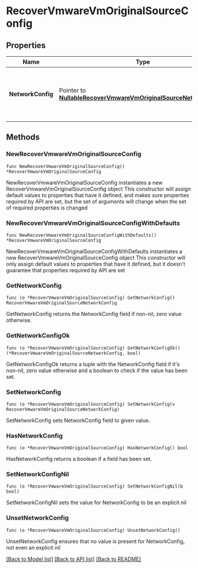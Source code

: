 # RecoverVmwareVmOriginalSourceConfig

## Properties

Name | Type | Description | Notes
------------ | ------------- | ------------- | -------------
**NetworkConfig** | Pointer to [**NullableRecoverVmwareVmOriginalSourceNetworkConfig**](RecoverVmwareVmOriginalSourceNetworkConfig.md) | Specifies the networking configuration to be applied to the recovered VMs. | [optional] 

## Methods

### NewRecoverVmwareVmOriginalSourceConfig

`func NewRecoverVmwareVmOriginalSourceConfig() *RecoverVmwareVmOriginalSourceConfig`

NewRecoverVmwareVmOriginalSourceConfig instantiates a new RecoverVmwareVmOriginalSourceConfig object
This constructor will assign default values to properties that have it defined,
and makes sure properties required by API are set, but the set of arguments
will change when the set of required properties is changed

### NewRecoverVmwareVmOriginalSourceConfigWithDefaults

`func NewRecoverVmwareVmOriginalSourceConfigWithDefaults() *RecoverVmwareVmOriginalSourceConfig`

NewRecoverVmwareVmOriginalSourceConfigWithDefaults instantiates a new RecoverVmwareVmOriginalSourceConfig object
This constructor will only assign default values to properties that have it defined,
but it doesn't guarantee that properties required by API are set

### GetNetworkConfig

`func (o *RecoverVmwareVmOriginalSourceConfig) GetNetworkConfig() RecoverVmwareVmOriginalSourceNetworkConfig`

GetNetworkConfig returns the NetworkConfig field if non-nil, zero value otherwise.

### GetNetworkConfigOk

`func (o *RecoverVmwareVmOriginalSourceConfig) GetNetworkConfigOk() (*RecoverVmwareVmOriginalSourceNetworkConfig, bool)`

GetNetworkConfigOk returns a tuple with the NetworkConfig field if it's non-nil, zero value otherwise
and a boolean to check if the value has been set.

### SetNetworkConfig

`func (o *RecoverVmwareVmOriginalSourceConfig) SetNetworkConfig(v RecoverVmwareVmOriginalSourceNetworkConfig)`

SetNetworkConfig sets NetworkConfig field to given value.

### HasNetworkConfig

`func (o *RecoverVmwareVmOriginalSourceConfig) HasNetworkConfig() bool`

HasNetworkConfig returns a boolean if a field has been set.

### SetNetworkConfigNil

`func (o *RecoverVmwareVmOriginalSourceConfig) SetNetworkConfigNil(b bool)`

 SetNetworkConfigNil sets the value for NetworkConfig to be an explicit nil

### UnsetNetworkConfig
`func (o *RecoverVmwareVmOriginalSourceConfig) UnsetNetworkConfig()`

UnsetNetworkConfig ensures that no value is present for NetworkConfig, not even an explicit nil

[[Back to Model list]](../README.md#documentation-for-models) [[Back to API list]](../README.md#documentation-for-api-endpoints) [[Back to README]](../README.md)



